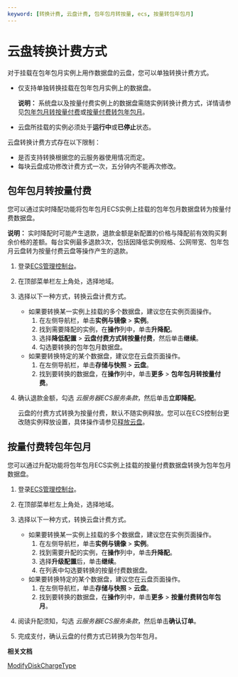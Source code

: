 ```yaml
---
keyword: [转换计费, 云盘计费, 包年包月转按量, ecs, 按量转包年包月]
---
```


# 云盘转换计费方式

对于挂载在包年包月实例上用作数据盘的云盘，您可以单独转换计费方式。

-   仅支持单独转换挂载在包年包月实例上的数据盘。

    **说明：** 系统盘以及按量付费实例上的数据盘需随实例转换计费方式，详情请参见[包年包月转按量付费](/intl.zh-CN/产品定价/包年包月转按量付费.md)或[按量付费转包年包月](/intl.zh-CN/产品定价/按量付费转包年包月.md)。

-   云盘所挂载的实例必须处于**运行中**或**已停止**状态。

云盘转换计费方式存在以下限制：

-   是否支持转换根据您的云服务器使用情况而定。
-   每块云盘成功修改计费方式一次，五分钟内不能再次修改。

## 包年包月转按量付费

您可以通过实时降配功能将包年包月ECS实例上挂载的包年包月数据盘转为按量付费数据盘。

**说明：** 实时降配时可能产生退款，退款金额是新配置的价格与降配前有效购买剩余价格的差额。每台实例最多退款3次，包括因降低实例规格、公网带宽、包年包月云盘转为按量付费云盘等操作产生的退款。

1.  登录[ECS管理控制台](https://ecs.console.aliyun.com)。

2.  在顶部菜单栏左上角处，选择地域。

3.  选择以下一种方式，转换云盘计费方式。

    -   如果要转换某一实例上挂载的多个数据盘，建议您在实例页面操作。
        1.  在左侧导航栏，单击**实例与镜像** \> **实例**。
        2.  找到需要降配的实例，在**操作**列中，单击**升降配**。
        3.  选择**降低配置** \> **云盘付费方式转按量付费**，然后单击**继续**。
        4.  勾选要转换的包年包月数据盘。
    -   如果要转换特定的某个数据盘，建议您在云盘页面操作。
        1.  在左侧导航栏，单击**存储与快照** \> **云盘**。
        2.  找到要转换的数据盘，在**操作**列中，单击**更多** \> **包年包月转按量付费**。
4.  确认退款金额，勾选 *云服务器ECS服务条款*，然后单击**立即降配**。

    云盘的付费方式转换为按量付费，默认不随实例释放。您可以在ECS控制台更改随实例释放设置，具体操作请参见[释放云盘](/intl.zh-CN/块存储/云盘/释放云盘.md)。


## 按量付费转包年包月

您可以通过升配功能将包年包月ECS实例上挂载的按量付费数据盘转换为包年包月数据盘。

1.  登录[ECS管理控制台](https://ecs.console.aliyun.com)。

2.  在顶部菜单栏左上角处，选择地域。

3.  选择以下一种方式，转换云盘计费方式。

    -   如果要转换某一实例上挂载的多个数据盘，建议您在实例页面操作。
        1.  在左侧导航栏，单击**实例与镜像** \> **实例**。
        2.  找到需要升配的实例，在**操作**列中，单击**升降配**。
        3.  选择**升级配置**后，单击**继续**。
        4.  在列表中勾选要转换的按量付费数据盘。
    -   如果要转换特定的某个数据盘，建议您在云盘页面操作。
        1.  在左侧导航栏，单击**存储与快照** \> **云盘**。
        2.  找到要转换的数据盘，在**操作**列中，单击**更多** \> **按量付费转包年包月**。
4.  阅读升配须知，勾选 *云服务器ECS服务条款*，然后单击**确认订单**。

5.  完成支付，确认云盘的付费方式已转换为包年包月。


**相关文档**  


[ModifyDiskChargeType](/intl.zh-CN/API参考/磁盘/ModifyDiskChargeType.md)

